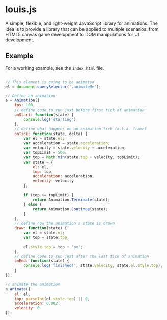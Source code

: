 # louis.js

A simple, flexible, and light-weight JavaScript library for animations. The idea is to provide a library that can be applied to multiple scenarios: from HTML5 canvas game development to DOM manipulations for UI development.

## Example

For a working example, see the `index.html` file.

~~~ javascript

// This element is going to be animated
el = document.querySelector('.animateMe');

// Define an animation
a = Animation({
	fps: 100,
	// define code to run just before first tick of animation
	onStart: function(state) {
		console.log('starting');
	},
	// define what happens on an animation tick (a.k.a. frame)
	onTick: function(state, delta) {
		var el = state.el;
		var acceleration = state.acceleration;
		var velocity = state.velocity + acceleration;
		var topLimit = 500;
		var top = Math.min(state.top + velocity, topLimit);
		var state = {
			el: el,
			top: top,
			acceleration: acceleration,
			velocity: velocity
		};

		if (top >= topLimit) {
			return Animation.Terminate(state);
		} else {
			return Animation.Continue(state);
		}
	},
	// define how the animation's state is drawn
	draw: function(state) {
		var el = state.el;
		var top = state.top;

		el.style.top = top + 'px';
	},
	// define code to run just after the last tick of animation
	onEnd: function(state) {
		console.log('finished!', state.velocity, state.el.style.top);
	}
});

// animate the animation
a.animate({
	el: el,
	top: parseInt(el.style.top) || 0,
	acceleration: 0.002,
	velocity: 0
});
~~~
